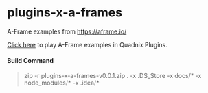 # plugins-x-a-frames

A-Frame examples from https://aframe.io/

[Click here](http://aframeeg-quadnix.engine.quadnix.com) to play A-Frame examples in Quadnix Plugins.

#### Build Command
> zip -r plugins-x-a-frames-v0.0.1.zip . -x .DS_Store -x docs/\* -x node_modules/\* -x .idea/\*
